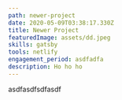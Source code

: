 ```yaml
---
path: newer-project
date: 2020-05-09T03:38:17.330Z
title: Newer Project
featuredImage: assets/dd.jpeg
skills: gatsby
tools: netlify
engagement_period: asdfadfa
description: Ho ho ho
---
```

asdfasdfsdfasdf